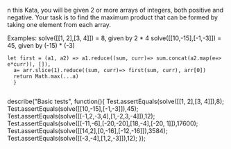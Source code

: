 n this Kata, you will be given 2 or more arrays of integers, both positive and negative. Your task is to find the maximum product that can be formed by taking one element from each array.

Examples:
solve([[1, 2],[3, 4]]) = 8, given by 2 * 4
solve([[10,-15],[-1,-3]]) = 45, given by (-15) * (-3)
```
let first = (a1, a2) => a1.reduce((sum, curr)=> sum.concat(a2.map(e=> e*curr)), []), 
  a= arr.slice(1).reduce((sum, curr)=> first(sum, curr), arr[0])
  return Math.max(...a)
  }
  
  ```
  
  describe("Basic tests", function(){
Test.assertEquals(solve([[1, 2],[3, 4]]),8);
Test.assertEquals(solve([[10,-15],[-1,-3]]),45);
Test.assertEquals(solve([[-1,2,-3,4],[1,-2,3,-4]]),12);
Test.assertEquals(solve([[-11,-6],[-20,-20],[18,-4],[-20, 1]]),17600);
Test.assertEquals(solve([[14,2],[0,-16],[-12,-16]]),3584);
Test.assertEquals(solve([[-3,-4],[1,2,-3]]),12);
});
